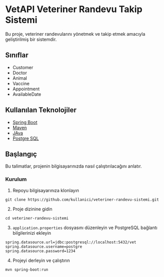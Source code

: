# VetAPI Veteriner Randevu Takip Sistemi

Bu proje, veteriner randevularını yönetmek ve takip etmek amacıyla geliştirilmiş bir sistemdir.

## Sınıflar
- Customer
- Doctor
- Animal
- Vaccine
- Appointment
- AvailableDate

## Kullanılan Teknolojiler

- [Spring Boot](https://spring.io/projects/spring-boot)
- [Maven](https://maven.apache.org/download.cgi)
- [JAva](https://www.oracle.com/java/technologies/downloads/)
- [Postgre SQL](https://www.postgresql.org/download/)

## Başlangıç

Bu talimatlar, projenin bilgisayarınızda nasıl çalıştırılacağını anlatır.

### Kurulum
1. Repoyu bilgisayarınıza klonlayın
   
`git clone https://github.com/kullanici/veteriner-randevu-sistemi.git`

2. Proje dizinine gidin

`cd veteriner-randevu-sistemi`

3. `application.properties` dosyasını düzenleyin ve PostgreSQL bağlantı bilgilerinizi ekleyin
```
spring.datasource.url=jdbc:postgresql://localhost:5432/vet
spring.datasource.username=postgre
spring.datasource.password=1234

```
4. Projeyi derleyin ve çalıştırın
   
`mvn spring-boot:run`
